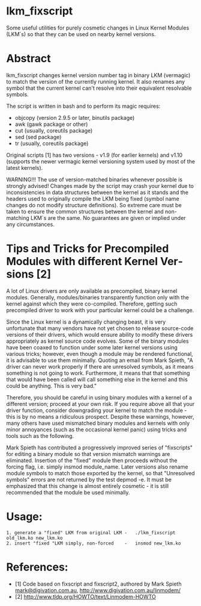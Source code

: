 lkm_fixscript
=============
Some useful utilities for purely cosmetic changes in Linux Kernel Modules (LKM`s) so that they can be used on nearby kernel versions.

Abstract
=============
lkm_fixscript changes kernel version number tag in binary LKM (vermagic) to match the version of the currently running kernel. It also renames any symbol that the current kernel can't resolve into their equivalent resolvable symbols.

The script is written in bash and to perform its magic requires:
* objcopy (version 2.9.5 or later, binutils package)
* awk (gawk package or other)
* cut (usually, coreutils package)
* sed (sed package)
* tr (usually, coreutils package)

Original scripts [1] has two versions - v1.9 (for earlier kernels) and v1.10 (supports the newer vermagic kernel versioning system used by most of the latest kernels).

WARNING!!! The use of version-matched binaries whenever possible is strongly advised!
Changes made by the script may crash your kernel due to inconsistencies in data structures between the kernel as it stands and the headers used to originally compile the LKM being fixed (symbol name changes do not modify structure definitions). So extreme care must be taken to ensure the common structures between the kernel and non-matching LKM`s are the same. No guarantees are given or implied under any circumstances.

Tips and Tricks for Precompiled Modules with different Kernel Ver­sions [2]
=============
A lot of Linux drivers are only available as precompiled, binary kernel modules. Generally, modules/binaries transparently function only with the kernel against which they were co-compiled.  Therefore, getting such precompiled driver to work with your particular kernel could be a challenge.

Since the Linux kernel is a dynamically changing beast, it is very unfortunate that many vendors have not yet chosen to release source-code versions of their drivers, which would ensure ability to modify these drivers appropriately as kernel source code evolves. Some of the binary modules have been coaxed to function under some later kernel versions using various tricks; however, even though a module may be rendered functional, it is advisable to use them minimally. Quoting an email from Mark Spieth, "A driver can never work properly if there are unresolved symbols, as it means something is not going to work. Furthermore, it means that that something that would have been called will call something else in the kernel and this could be anything. This is very bad."

Therefore, you should be careful in using binary modules with a kernel of a different version; proceed at your own risk.  If you require above all that your driver function, consider downgrading your kernel to match the module - this is by no means a ridiculous prospect. Despite these warnings, however, many others have used mismatched binary modules and kernels with only minor annoyances (such as the occasional kernel panic) using tricks and tools such as the following.

Mark Spieth has contributed a progressively improved series of "fixscripts" for editing a binary module so that version mismatch warnings are eliminated. Insertion of the "fixed" module then proceeds without the forcing flag, i.e. simply insmod module_name. Later versions also rename module symbols to match those exported by the kernel, so that "Unresolved symbols" errors are not returned by the test depmod -e.  It must be emphasized that this change is almost entirely cosmetic - it is still recommended that the module be used minimally.

Usage:
=============
	1. generate a "fixed" LKM from original LKM	-	./lkm_fixscript old_lkm.ko new_lkm.ko
	2. insert "fixed "LKM simply, non-forced	-	insmod new_lkm.ko

References:
=============
* [1] Code based on fixscript and fixscript2, authored by Mark Spieth <mark@digivation.com.au>, http://www.digivation.com.au/linmodem/
* [2] http://www.tldp.org/HOWTO/text/Linmodem-HOWTO
